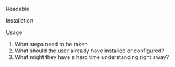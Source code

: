 Readable

Installation

Usage

1. What steps need to be taken
2. What should the user already have installed or configured?
3. What might they have a hard time understanding right away?
